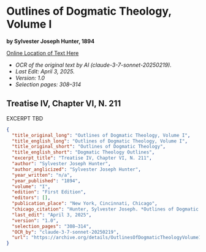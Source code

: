 # Outlines of Dogmatic Theology, Volume I

**by Sylvester Joseph Hunter, 1894**

[Online Location of Text Here](https://archive.org/details/OutlinesOfDogmaticTheologyVolume1/page/307/mode/2up)

- *OCR of the original text by AI (claude-3-7-sonnet-20250219).*
- *Last Edit: April 3, 2025.*
- *Version: 1.0*
- *Selection pages: 308–314*

## Treatise IV, Chapter VI, N. 211

EXCERPT TBD

```json
{
  "title_original_long": "Outlines of Dogmatic Theology, Volume I",
  "title_english_long": "Outlines of Dogmatic Theology, Volume I",
  "title_original_short": "Outlines of Dogmatic Theology",
  "title_english_short": "Dogmatic Theology Outlines",
  "excerpt_title": "Treatise IV, Chapter VI, N. 211",
  "author": "Sylvester Joseph Hunter",
  "author_anglicized": "Sylvester Joseph Hunter",
  "year_written": "n/a",
  "year_published": "1894",
  "volume": "I",
  "edition": "First Edition",
  "editors": [],
  "publication_place": "New York, Cincinnati, Chicago",
  "chicago_citation": "Hunter, Sylvester Joseph. *Outlines of Dogmatic Theology*, Vol. I. New York, Cincinnati, Chicago: Benziger Brothers, 1894.",
  "last_edit": "April 3, 2025",
  "version": "1.0",
  "selection_pages": "308–314",
  "OCR_by": "claude-3-7-sonnet-20250219",
  "url": "https://archive.org/details/OutlinesOfDogmaticTheologyVolume1/page/307/mode/2up"
}
```
